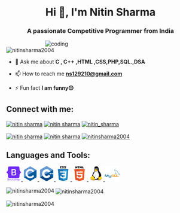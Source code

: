 <h1 align="center">Hi 👋, I'm Nitin Sharma</h1>
<h3 align="center">A passionate Competitive Programmer from India</h3>

<img align="right" alt="coding" width="400" src="https://www.chawtechsolutions.com/wp-content/uploads/2019/03/developer.gif">

<p align="left"> <img src="https://komarev.com/ghpvc/?username=nitinsharma2004&label=Profile%20views&color=0e75b6&style=flat" alt="nitinsharma2004" /> </p>

- 💬 Ask me about **C , C++ ,HTML ,CSS,PHP,SQL.,DSA**

- 📫 How to reach me **ns129210@gmail.com**

- ⚡ Fun fact **I am funny😊**

<h2 align="left">Connect with me:</h2>
<p align="left">
<a href="https://linkedin.com/in/nitin sharma" target="blank"><img align="center" src="https://raw.githubusercontent.com/rahuldkjain/github-profile-readme-generator/master/src/images/icons/Social/linked-in-alt.svg" alt="nitin sharma" height="30" width="40" /></a>
<a href="https://fb.com/nitin sharma" target="blank"><img align="center" src="https://raw.githubusercontent.com/rahuldkjain/github-profile-readme-generator/master/src/images/icons/Social/facebook.svg" alt="nitin sharma" height="30" width="40" /></a>
<a href="https://instagram.com/nitin_sharma" target="blank"><img align="center" src="https://raw.githubusercontent.com/rahuldkjain/github-profile-readme-generator/master/src/images/icons/Social/instagram.svg" alt="nitin_sharma" height="30" width="40" /></a>

<a href="https://leetcode.com/CWN12345/" target="blank"><img align="center" src="https://raw.githubusercontent.com/rahuldkjain/github-profile-readme-generator/master/src/images/icons/Social/leet-code.svg" alt="nitin sharma" height="30" width="40" /></a>
<a href="https://www.hackerearth.com/nitin sharma" target="blank"><img align="center" src="https://raw.githubusercontent.com/rahuldkjain/github-profile-readme-generator/master/src/images/icons/Social/hackerearth.svg" alt="nitin sharma" height="30" width="40" /></a>
<a href="https://auth.geeksforgeeks.org/user/nitinsharma2004" target="blank"><img align="center" src="https://raw.githubusercontent.com/rahuldkjain/github-profile-readme-generator/master/src/images/icons/Social/geeks-for-geeks.svg" alt="nitinsharma2004" height="30" width="40" /></a>
</p>

<h2 align="left">Languages and Tools:</h2>
<p align="left"> <a href="https://getbootstrap.com" target="_blank" rel="noreferrer"> <img src="https://raw.githubusercontent.com/devicons/devicon/master/icons/bootstrap/bootstrap-plain-wordmark.svg" alt="bootstrap" width="40" height="40"/> </a> <a href="https://www.cprogramming.com/" target="_blank" rel="noreferrer"> <img src="https://raw.githubusercontent.com/devicons/devicon/master/icons/c/c-original.svg" alt="c" width="40" height="40"/> </a> <a href="https://www.w3schools.com/cpp/" target="_blank" rel="noreferrer"> <img src="https://raw.githubusercontent.com/devicons/devicon/master/icons/cplusplus/cplusplus-original.svg" alt="cplusplus" width="40" height="40"/> </a> <a href="https://www.w3schools.com/css/" target="_blank" rel="noreferrer"> <img src="https://raw.githubusercontent.com/devicons/devicon/master/icons/css3/css3-original-wordmark.svg" alt="css3" width="40" height="40"/> </a> <a href="https://www.w3.org/html/" target="_blank" rel="noreferrer"> <img src="https://raw.githubusercontent.com/devicons/devicon/master/icons/html5/html5-original-wordmark.svg" alt="html5" width="40" height="40"/> </a> <a href="https://www.linux.org/" target="_blank" rel="noreferrer"> <img src="https://raw.githubusercontent.com/devicons/devicon/master/icons/linux/linux-original.svg" alt="linux" width="40" height="40"/> </a> <a href="https://www.mysql.com/" target="_blank" rel="noreferrer"> <img src="https://raw.githubusercontent.com/devicons/devicon/master/icons/mysql/mysql-original-wordmark.svg" alt="mysql" width="40" height="40"/> </a> </p>

<p><img align="left" src="https://github-readme-stats.vercel.app/api/top-langs?username=nitinsharma2004&show_icons=true&locale=en&layout=compact" alt="nitinsharma2004" /></p>

<p>&nbsp;<img align="center" src="https://github-readme-stats.vercel.app/api?username=nitinsharma2004&show_icons=true&locale=en" alt="nitinsharma2004" /></p>

<p><img align="center" src="https://github-readme-streak-stats.herokuapp.com/?user=nitinsharma2004&" alt="nitinsharma2004" /></p>
